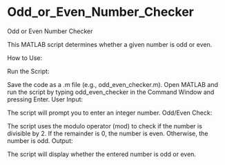 # Odd_or_Even_Number_Checker
Odd or Even Number Checker

This MATLAB script determines whether a given number is odd or even.

How to Use:

Run the Script:

Save the code as a .m file (e.g., odd_even_checker.m).
Open MATLAB and run the script by typing odd_even_checker in the Command Window and pressing Enter.
User Input:

The script will prompt you to enter an integer number.
Odd/Even Check:

The script uses the modulo operator (mod) to check if the number is divisible by 2.
If the remainder is 0, the number is even.
Otherwise, the number is odd.
Output:

The script will display whether the entered number is odd or even.
